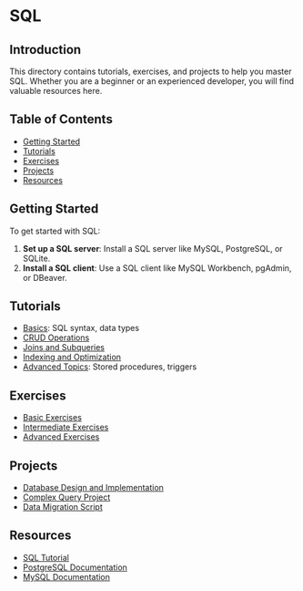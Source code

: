 ﻿# SQL

## Introduction

This directory contains tutorials, exercises, and projects to help you master SQL. Whether you are a beginner or an experienced developer, you will find valuable resources here.

## Table of Contents

- [Getting Started](#getting-started)
- [Tutorials](#tutorials)
- [Exercises](#exercises)
- [Projects](#projects)
- [Resources](#resources)

## Getting Started

To get started with SQL:

1. **Set up a SQL server**: Install a SQL server like MySQL, PostgreSQL, or SQLite.
2. **Install a SQL client**: Use a SQL client like MySQL Workbench, pgAdmin, or DBeaver.

## Tutorials

- [Basics](tutorials/basics.md): SQL syntax, data types
- [CRUD Operations](tutorials/crud.md)
- [Joins and Subqueries](tutorials/joins_subqueries.md)
- [Indexing and Optimization](tutorials/indexing.md)
- [Advanced Topics](tutorials/advanced.md): Stored procedures, triggers

## Exercises

- [Basic Exercises](exercises/basic_exercises.md)
- [Intermediate Exercises](exercises/intermediate_exercises.md)
- [Advanced Exercises](exercises/advanced_exercises.md)

## Projects

- [Database Design and Implementation](projects/database_design.md)
- [Complex Query Project](projects/complex_query.md)
- [Data Migration Script](projects/data_migration.md)

## Resources

- [SQL Tutorial](https://www.w3schools.com/sql/)
- [PostgreSQL Documentation](https://www.postgresql.org/docs/)
- [MySQL Documentation](https://dev.mysql.com/doc/)
